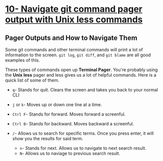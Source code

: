 # [10- Navigate git command pager output with Unix less commands](https://egghead.io/lessons/tools-practical-git-navigate-git-command-pager-output-with-unix-less-commands)

## Pager Outputs and How to Navigate Them

Some git commands and other terminal commands will print a lot of information to the screen. `git log`, `git diff`, and `git blame` are all good examples of this.

These types of commands open up **Terminal Pager**. You're probably using the **Unix less** pager and less gives us a lot of helpful commands. Here is a quick list of some of them.

- `q`- Stands for quit. Clears the screen and takes you back to your normal CLI

- `j` or `k`- Moves up or down one line at a time.

- `Ctrl F`- Stands for forward. Moves forward a screenful.

- `Ctrl B`- Stands for backward. Moves backward a screenful.

- `/`- Allows us to search for specific terms. Once you press enter, it will show you the results for said term.

  - `n`- Stands for next. Allows us to navigate to next search result.
  - `N`-  Allows us to naviage to previous search result.
